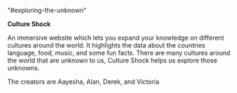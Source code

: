 "#exploring-the-unknown"

**Culture Shock** 

An immersive website which lets you expand your knowledge on different cultures around the world. It highlights the data about the countries language, food, music, and some fun facts. There are many cultures around the world that are unknown to us, Culture Shock helps us explore those unknowns.

The creators are Aayesha, Alan, Derek, and Victoria
